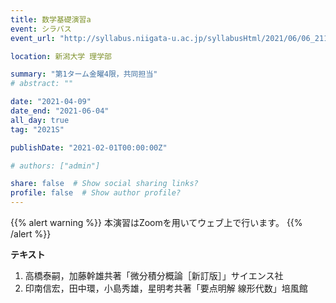 ```yaml
---
title: 数学基礎演習a
event: シラバス
event_url: "http://syllabus.niigata-u.ac.jp/syllabusHtml/2021/06/06_211S0515_ja_JP.html"

location: 新潟大学 理学部

summary: "第1ターム金曜4限，共同担当"
# abstract: ""

date: "2021-04-09"
date_end: "2021-06-04"
all_day: true
tag: "2021S"

publishDate: "2021-02-01T00:00:00Z"

# authors: ["admin"]

share: false  # Show social sharing links?
profile: false  # Show author profile?
---
```

{{% alert warning %}}
本演習はZoomを用いてウェブ上で行います。
{{% /alert %}}

**テキスト**

1. 高橋泰嗣，加藤幹雄共著「微分積分概論［新訂版］」サイエンス社
2. 印南信宏，田中環，小島秀雄，星明考共著「要点明解 線形代数」培風館
